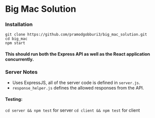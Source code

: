 # Big Mac Solution
### Installation
```
git clone https://github.com/pramodgobburi3/big_mac_solution.git
cd big_mac
npm start
```
#### This should run both the Express API as well as the React application concurrently.
### Server Notes
- Uses ExpressJS, all of the server code is defined in `server.js`.
- `response_helper.js` defines the allowed responses from the API.
#### Testing:
`cd server && npm test` for server
`cd client && npm test` for client
